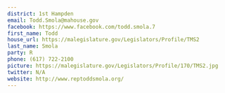 ```yaml
---
district: 1st Hampden
email: Todd.Smola@mahouse.gov
facebook: https://www.facebook.com/todd.smola.7
first_name: Todd
house_url: https://malegislature.gov/Legislators/Profile/TMS2
last_name: Smola
party: R
phone: (617) 722-2100
picture: https://malegislature.gov/Legislators/Profile/170/TMS2.jpg
twitter: N/A
website: http://www.reptoddsmola.org/
---
```

